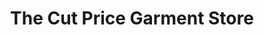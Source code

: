 ---
title: "The Cut Price Garment Store"
url: /karachi/the-cut-price-garment-store/
shop: Kleidung
---